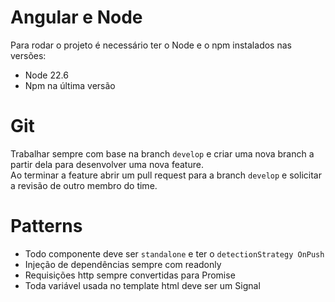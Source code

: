# Angular e Node

Para rodar o projeto é necessário ter o Node e o npm instalados nas versões:

- Node 22.6
- Npm na última versão

# Git

Trabalhar sempre com base na branch `develop` e criar uma nova branch a partir dela para desenvolver uma nova feature.  
Ao terminar a feature abrir um pull request para a branch `develop` e solicitar a revisão de outro membro do time.

# Patterns

- Todo componente deve ser `standalone` e ter o `detectionStrategy OnPush`
- Injeção de dependências sempre com readonly
- Requisições http sempre convertidas para Promise
- Toda variável usada no template html deve ser um Signal
